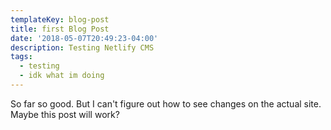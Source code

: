 ```yaml
---
templateKey: blog-post
title: first Blog Post
date: '2018-05-07T20:49:23-04:00'
description: Testing Netlify CMS
tags:
  - testing
  - idk what im doing
---
```

So far so good.  But I can't figure out how to see changes on the actual site.  Maybe this post will work?
